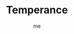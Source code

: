 ---
# basics
title     		 : "Temperance"
token					 : 'major-14'
card_type			 : '' # major, minor, court
layout				 : "tarot-card"
author    		 : 'me'
one_liner 		 : "Blending, synthesis, mediation, combination, harmony"
alt_names			 : ['Art']
images				 : ['assets/images/tarot/rws/rw-major-14.jpg']
keywords			 : ['blending', 'synthesis', 'mediation', 'combination', 'harmony']
url						 : 'tarot/cards/major-14'
aliases				 : ['temperance']

# password: 'foolish journey'
dropbox				 : 'https://www.dropbox.com/sh/8hiwjec8cuihf1d/AAAfwASq_A2gsXL3l1lyk3Xja?dl=0'

meaning_light  : "Bringing opposites together. Moderating your actions or emotions. Finding middle ground. Reaching compromises. Synthesizing solutions that please everyone involved. Using the old to make something new."

meaning_shadow : "Going to extremes. Disrupting group efforts. Ignoring healthy approaches to life. Becoming an addict. Practicing gluttony. Tearing something or someone apart. Breaking alliances."

# more detail
correspondence_suit 				: ""
correspondence_archetype 		: "The Mediator"
correspondence_hebrew 			: "Samekh/Foundation/60"
correspondence_element 			: ""
correspondence_planet 			: ""
correspondence_astrological : "Sagittarius"
correspondence_mystical 		: "The angel seen here may be the goddess Iris. By extension, priests, priesthoods, or the transfigured Christ."
correspondence_story 				: "The main character learns to moderate impulses or habits that limit his or her ability to solve the story’s central problem."

advice_relationships 	 : "Set superficial relationships aside. Pursue trust and deep intimacy—the subtle blending of two people into one. Bring people together. Commit to introductions, parties, or gatherings. Seek out groups."

advice_work 					 : "Many hands make work easier. Call meetings. Get input from every level at every step. If everyone has a hand in defining an effort, then everyone will feel ownership and investment. Moderate your tendency toward all-or-nothing work habits."

advice_spirituality 	 : "Some spiritual advisors recommend extreme practices, from fasting to abstinence, as a means of boosting spiritual awareness. Consider the potential value of moderation in all things. You can value what is right here, right now, without craving more or surpassing healthy limits."

advice_personal_growth : "Young people want to toss out tradition and forge ahead. Older people are more conservative. Between these extremes lies a healthier middle ground. Define the polarities and then ask, “What lies between?”"

advice_fortune_telling : "Someone’s using drugs or alcohol to excess. It’s time to get back on that diet."

questions	: ["Are you seeing things in black and white that might be more clearly seen as a spectrum?", "How might blending two opposites resolve your challenge today?", "What would happen if you broke down the situation?", "How can you avoid extremes?", "What do the different sides have in common?", "How might combining familiar things help me create something new?"]

# referenced in the symbols.toml data file
symbols	  : ['5', 'triangle-in-square', 'blended-cups', 'irises']

# metadata
suppress_topnav : true
related_cards 	: []

---